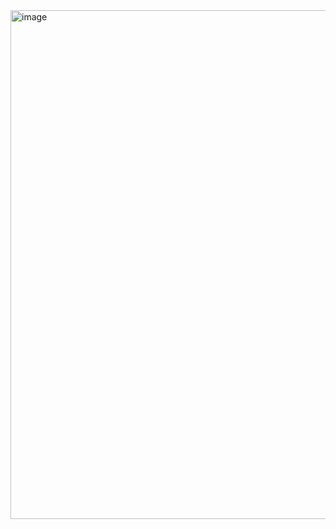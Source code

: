 <img width="814" alt="image" src="https://github.com/user-attachments/assets/4fa48869-6673-449f-aeee-da112c7715ee">
